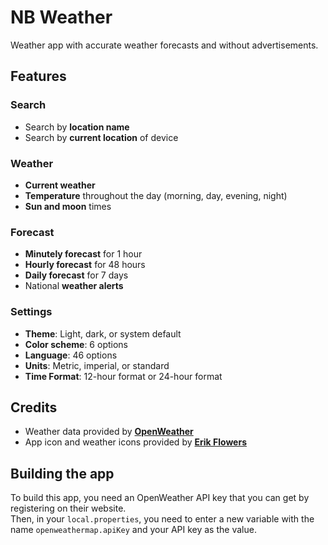 # NB Weather

Weather app with accurate weather forecasts and without advertisements.

## Features

### Search
- Search by **location name**
- Search by **current location** of device

### Weather
- **Current weather**
- **Temperature** throughout the day (morning, day, evening, night)
- **Sun and moon** times

### Forecast
- **Minutely forecast** for 1 hour
- **Hourly forecast** for 48 hours
- **Daily forecast** for 7 days
- National **weather alerts**

### Settings
- **Theme**: Light, dark, or system default
- **Color scheme**: 6 options
- **Language**: 46 options
- **Units**: Metric, imperial, or standard
- **Time Format**: 12-hour format or 24-hour format

## Credits
- Weather data provided by **[OpenWeather](https://openweathermap.org/)**
- App icon and weather icons provided by **[Erik Flowers](https://erikflowers.github.io/weather-icons/)**

## Building the app
To build this app, you need an OpenWeather API key that you can get by registering on their website.  
Then, in your `local.properties`, you need to enter a new variable with the name `openweathermap.apiKey` and your API key as the value.